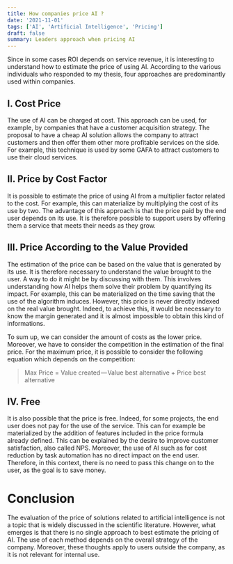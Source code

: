 ```yaml
---
title: How companies price AI ?
date: '2021-11-01'
tags: ['AI', 'Artificial Intelligence', 'Pricing']
draft: false
summary: Leaders approach when pricing AI
---
```


Since in some cases ROI depends on service revenue, it is interesting to understand how to estimate the price of using AI. According to the various individuals who responded to my thesis, four approaches are predominantly used within companies.

## I. Cost Price

The use of AI can be charged at cost. This approach can be used, for example, by companies that have a customer acquisition strategy. The proposal to have a cheap AI solution allows the company to attract customers and then offer them other more profitable services on the side. For example, this technique is used by some GAFA to attract customers to use their cloud services.

## II. Price by Cost Factor

It is possible to estimate the price of using AI from a multiplier factor related to the cost. For example, this can materialize by multiplying the cost of its use by two. The advantage of this approach is that the price paid by the end user depends on its use. It is therefore possible to support users by offering them a service that meets their needs as they grow.

## III. Price According to the Value Provided

The estimation of the price can be based on the value that is generated by its use. It is therefore necessary to understand the value brought to the user. A way to do it might be by discussing with them. This involves understanding how AI helps them solve their problem by quantifying its impact. For example, this can be materialized on the time saving that the use of the algorithm induces. However, this price is never directly indexed on the real value brought. Indeed, to achieve this, it would be necessary to know the margin generated and it is almost impossible to obtain this kind of informations.

To sum up, we can consider the amount of costs as the lower price. Moreover, we have to consider the competition in the estimation of the final price. For the maximum price, it is possible to consider the following equation which depends on the competition:

> Max Price = Value created — Value best alternative + Price best alternative

## IV. Free

It is also possible that the price is free. Indeed, for some projects, the end user does not pay for the use of the service. This can for example be materialized by the addition of features included in the price formula already defined. This can be explained by the desire to improve customer satisfaction, also called NPS. Moreover, the use of AI such as for cost reduction by task automation has no direct impact on the end user. Therefore, in this context, there is no need to pass this change on to the user, as the goal is to save money.

# Conclusion

The evaluation of the price of solutions related to artificial intelligence is not a topic that is widely discussed in the scientific literature. However, what emerges is that there is no single approach to best estimate the pricing of AI. The use of each method depends on the overall strategy of the company. Moreover, these thoughts apply to users outside the company, as it is not relevant for internal use.
